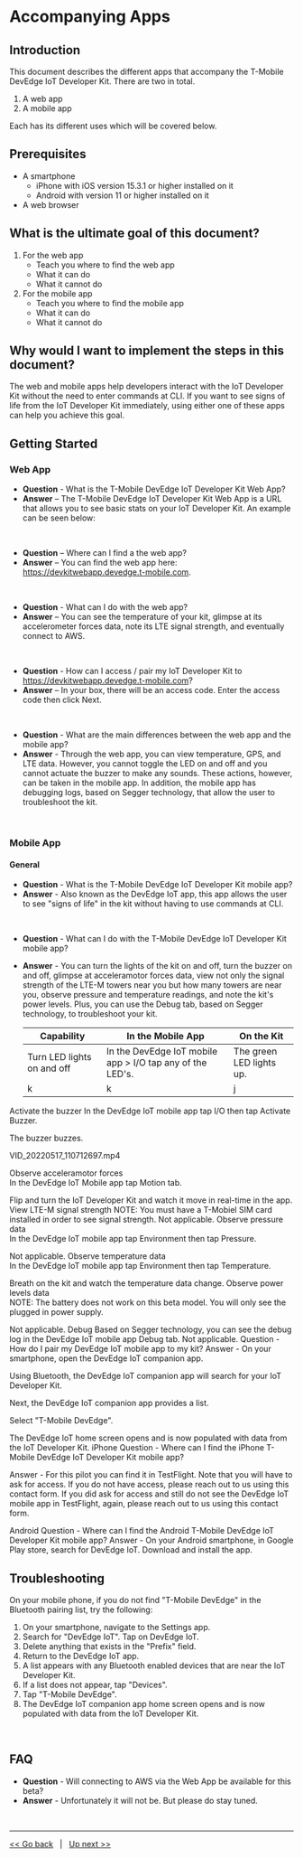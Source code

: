 # Accompanying Apps

## Introduction
This document describes the different apps that accompany the T-Mobile DevEdge IoT Developer Kit. There are two in total.

1. A web app
2. A mobile app

Each has its different uses which will be covered below.

## Prerequisites
- A smartphone
   - iPhone with iOS version 15.3.1 or higher installed on it
   - Android with version 11 or higher installed on it
- A web browser

## What is the ultimate goal of this document?
1. For the web app
   - Teach you where to find the web app
   - What it can do
   - What it cannot do
2. For the mobile app
   - Teach you where to find the mobile app
   - What it can do
   - What it cannot do


## Why would l want to implement the steps in this document?
The web and mobile apps help developers interact with the IoT Developer Kit without the need to enter commands at CLI. If you want to see signs of life from the IoT Developer Kit immediately, using either one of these apps can help you achieve this goal. 


## Getting Started

### Web App

- **Question** - What is the T-Mobile DevEdge IoT Developer Kit Web App?
- **Answer** – The T-Mobile DevEdge IoT Developer Kit Web App is a URL that allows you to see basic stats on your IoT Developer Kit. An example can be seen below: 

<br>

- **Question** – Where can I find a the web app?
- **Answer** – You can find the web app here: https://devkitwebapp.devedge.t-mobile.com. 

<br>

- **Question** - What can I do with the web app?
- **Answer** – You can see the temperature of your kit, glimpse at its accelerometer forces data, note its LTE signal strength, and eventually connect to AWS. 

<br>

- **Question** - How can I access / pair my IoT Developer Kit to https://devkitwebapp.devedge.t-mobile.com?
- **Answer** – In your box, there will be an access code. Enter the access code then click Next. 

<br>

- **Question** - What are the main differences between the web app and the mobile app?
- **Answer** - Through the web app, you can view temperature, GPS, and LTE data. However, you cannot toggle the LED on and off and you cannot actuate the buzzer to make any sounds. These actions, however, can be taken in the mobile app. In addition, the mobile app has debugging logs, based on Segger technology, that allow the user to troubleshoot the kit. 

<br>

### Mobile App
#### General
- **Question** - What is the T-Mobile DevEdge IoT Developer Kit mobile app?
- **Answer** -  Also known as the DevEdge IoT app, this app allows the user to see "signs of life" in the kit without having to use commands at CLI. 

<br>

- **Question** - What can I do with the T-Mobile DevEdge IoT Developer Kit mobile app?
- **Answer** - You can turn the lights of the kit on and off, turn the buzzer on and off, glimpse at acceleramotor forces data, view not only the signal strength of the LTE-M towers near you but how many towers are near you, observe pressure and temperature readings, and note the kit's power levels. Plus, you can use the Debug tab, based on Segger technology, to troubleshoot your kit. 

   | Capability | In the Mobile App | On the Kit |
   | ----- | ----- | ----- |
   | Turn LED lights on and off | In the DevEdge IoT mobile app > I/O tap any of the LED's. | The green LED lights up. |
   | k | k | j |





Activate the buzzer	
In the DevEdge IoT mobile app tap I/O then tap Activate Buzzer.


The buzzer buzzes. 

VID_20220517_110712697.mp4

Observe acceleramotor forces	
In the DevEdge IoT Mobile app tap Motion tab.  



Flip and turn the IoT Developer Kit and watch it move in real-time in the app. 
View LTE-M signal strength	NOTE: You must have a T-Mobiel SIM card installed in order to see signal strength. 
<SS>	Not applicable.
Observe pressure data	
In the DevEdge IoT mobile app tap Environment then tap Pressure.



Not applicable. 
Observe temperature data	
In the DevEdge IoT mobile app tap Environment then tap Temperature.



Breath on the kit and watch the temperature data change. 
Observe power levels data	
NOTE: The battery does not work on this beta model. You will only see the plugged in power supply.

<SS> 

Not applicable. 
Debug	Based on Segger technology, you can see the debug log in the DevEdge IoT mobile app Debug tab.
<ss> 	Not applicable. 
Question - How do I pair my DevEdge IoT mobile app to my kit? 
Answer - 
On your smartphone, open the DevEdge IoT companion app.



Using Bluetooth, the DevEdge IoT companion app will search for your IoT Developer Kit.



Next, the DevEdge IoT companion app provides a list.



Select "T-Mobile DevEdge".


The DevEdge IoT home screen opens and is now populated with data from the IoT Developer Kit. 
iPhone
Question - Where can I find the iPhone T-Mobile DevEdge IoT Developer Kit mobile app?


Answer - For this pilot you can find it in TestFlight. Note that you will have to ask for access. If you do not have access, please reach out to us using this contact form. If you did ask for access and still do not see the DevEdge IoT mobile app in TestFlight, again, please reach out to us using this contact form.




Android
Question - Where can I find the Android T-Mobile DevEdge IoT Developer Kit mobile app?
Answer - On your Android smartphone, in Google Play store, search for DevEdge IoT. Download and install the app. 

## Troubleshooting 
On your mobile phone, if you do not find "T-Mobile DevEdge" in the Bluetooth pairing list, try the following:

1. On your smartphone, navigate to the Settings app.
2. Search for "DevEdge IoT". Tap on DevEdge IoT.
3. Delete anything that exists in the "Prefix" field. 
4. Return to the DevEdge IoT app. 
5. A list appears with any Bluetooth enabled devices that are near the IoT Developer Kit.
6. If a list does not appear, tap "Devices".
7. Tap "T-Mobile DevEdge".
8. The DevEdge IoT companion app home screen opens and is now populated with data from the IoT Developer Kit. 

<br>

## FAQ
- **Question** - Will connecting to AWS via the Web App be available for this beta? 
- **Answer** - Unfortunately it will not be. But please do stay tuned. 
   
<br>   
   
***
[<< Go back](08-Interacting-with-the-Kit-at-CLI-via-the-tmo_shell.md) &nbsp; | &nbsp; [Up next >>](10-Use-Cases.md)
